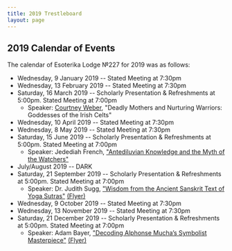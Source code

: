 ```yaml
---
title: 2019 Trestleboard
layout: page
---
```


## 2019 Calendar of Events

The calendar of Esoterika Lodge №227 for 2019 was as follows:

 -  Wednesday, 9 January 2019 -- Stated Meeting at 7:30pm
 -  Wednesday, 13 February 2019 -- Stated Meeting at 7:30pm
 -  Saturday, 16 March 2019 -- Scholarly Presentation & Refreshments at 5:00pm. Stated Meeting at 7:00pm
    * Speaker: [Courtney Weber](http://www.courtneyaweber.com), "Deadly Mothers and Nurturing Warriors: Goddesses of the Irish Celts"
 -  Wednesday, 10 April 2019 -- Stated Meeting at 7:30pm
 -  Wednesday, 8 May 2019 -- Stated Meeting at 7:30pm
 -  Saturday, 15 June 2019 -- Scholarly Presentation & Refreshments at 5:00pm. Stated Meeting at 7:00pm
    * Speaker: Jedediah French, ["Antediluvian Knowledge and the Myth of the Watchers"](/assets/documents/2019-June-Quarterly-Flyer.pdf)
 -  July/August 2019 -- DARK
 -  Saturday, 21 September 2019 -- Scholarly Presentation & Refreshments at 5:00pm. Stated Meeting at 7:00pm
    * Speaker: Dr. Judith Sugg,
      ["Wisdom from the Ancient Sanskrit Text of Yoga Sutras"](/articles/fall-quarterly-judy-sugg/)
      [(Flyer)](/assets/documents/2019-Fall-Quarterly-Flyer.pdf)
 -  Wednesday, 9 October 2019 -- Stated Meeting at 7:30pm
 -  Wednesday, 13 November 2019 -- Stated Meeting at 7:30pm
 -  Saturday, 21 December 2019 -- Scholarly Presentation & Refreshments at 5:00pm. Stated Meeting at 7:00pm
    * Speaker: Adam Bayer,
      ["Decoding Alphonse Mucha’s Symbolist Masterpiece"](/articles/winter-quarterly-adam-bayer)
      [(Flyer)](/assets/documents/2019-Winter-Quarterly-Flyer.pdf)
